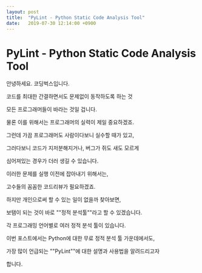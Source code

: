 ```yaml
---
layout: post
title:  "PyLint - Python Static Code Analysis Tool"
date:   2019-07-30 12:14:00 +0900
---
```

# PyLint - Python Static Code Analysis Tool

안녕하세요. 코딩벅스입니다. 

코드를 최대한 간결하면서도 문제없이 동작하도록 하는 것  

모든 프로그래머들이 바라는 것일 겁니다. 

물론 이를 위해서는 프로그래머의 실력이 제일 중요하겠죠.  

그런데 가끔 프로그래머도 사람이다보니 실수할 때가 있고, 

그러다보니 코드가 지저분해지거나, 버그가 쥐도 새도 모르게  

심어져있는 경우가 더러 생길 수 있습니다.  

이러한 문제를 실행 이전에 잡아내기 위해서는,  

고수들의 꼼꼼한 코드리뷰가 필요하겠죠.  

하지만 개인으로써 할 수 있는 일이 없을까 찾아보면,  

보탬이 되는 것이 바로 ""정적 분석툴""라고 할 수 있겠습니다.

각 프로그래밍 언어별로 여러 정적 분석 툴이 있습니다. 

이번 포스트에서는 Python에 대한 무료 정적 분석 툴 가운데에서도, 

가장 많이 언급되는 ""PyLint""에 대한 설명과 사용법을 알려드리고자   

합니다. 